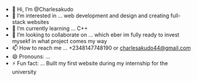 - 👋 Hi, I’m @Charlesakudo
- 👀 I’m interested in ... web development and design and creating full-stack websites 
- 🌱 I’m currently learning ... C++
- 💞️ I’m looking to collaborate on ... which eber im fully ready to invest mysekf in what project comes my way
- 📫 How to reach me ... +2348147748190 or charlesakudo44@gmail.com
- 😄 Pronouns: ... 
- ⚡ Fun fact: ... Built my first website during my internship for the university

<!---
Charlesakudo/Charlesakudo is a ✨ special ✨ repository because its `README.md` (this file) appears on your GitHub profile.
You can click the Preview link to take a look at your changes.
--->
